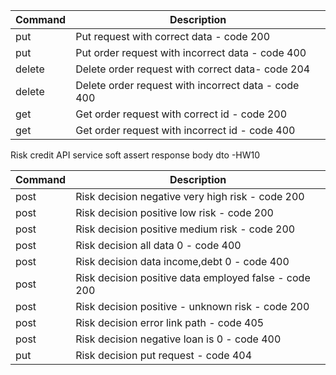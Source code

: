 | Command | Description                                         |
|---------|-----------------------------------------------------|
| put     | Put request with correct data - code 200            |
| put     | Put order request with incorrect data - code 400    |
| delete  | Delete order request with correct data- code 204    |
| delete  | Delete order request with incorrect data - code 400 | 
| get     | Get order request with correct id - code 200        |
| get     | Get order request with incorrect id - code 400      |

Risk credit API service soft assert response body dto -HW10

| Command | Description                                           |
|---------|-------------------------------------------------------|
| post    | Risk decision negative very high risk - code 200      |
| post    | Risk decision positive low risk - code 200            |
| post    | Risk decision positive medium risk - code 200         |
| post    | Risk decision all data 0 - code 400                   |
| post    | Risk decision data income,debt 0 - code 400           |
| post    | Risk decision positive data employed false - code 200 |
| post    | Risk decision positive - unknown risk - code 200      |
| post    | Risk decision error link path -  code 405             |
| post    | Risk decision negative loan is 0 - code 400           |
| put     | Risk decision put request -  code 404                 |

